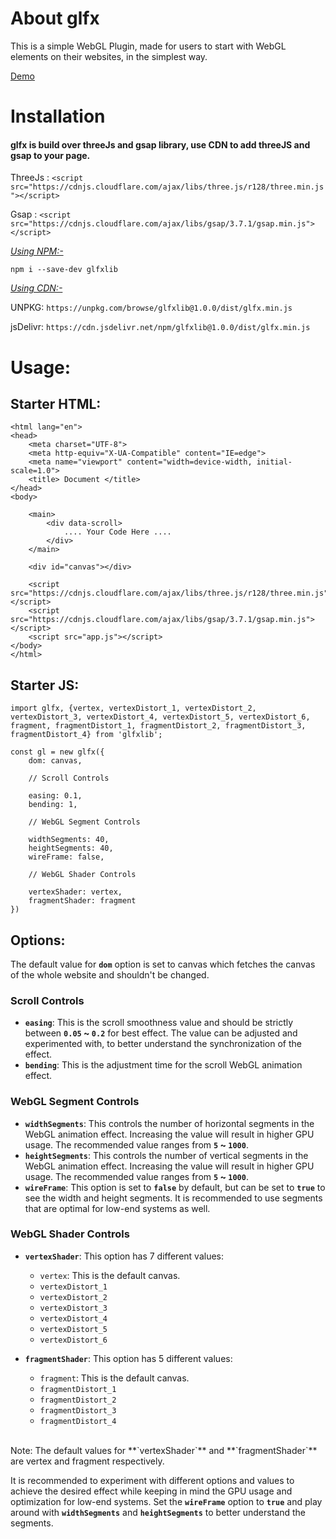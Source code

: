 # About glfx

This is a simple WebGL Plugin, made for users to start with WebGL elements on their websites, in the simplest way.

[Demo](https://kumarkshitij24.github.io/glfx/)

# Installation 

#### glfx is build over threeJs and gsap library, use CDN to add threeJS and gsap to your page.

ThreeJs : `<script src="https://cdnjs.cloudflare.com/ajax/libs/three.js/r128/three.min.js"></script>`

Gsap : `<script src="https://cdnjs.cloudflare.com/ajax/libs/gsap/3.7.1/gsap.min.js"></script>`

<ins> _Using NPM:-_ </ins>

`npm i --save-dev glfxlib`

<ins> _Using CDN:-_ </ins>

UNPKG: `https://unpkg.com/browse/glfxlib@1.0.0/dist/glfx.min.js`

jsDelivr: `https://cdn.jsdelivr.net/npm/glfxlib@1.0.0/dist/glfx.min.js`

# Usage:

## Starter HTML:

```
<html lang="en">
<head>
    <meta charset="UTF-8">
    <meta http-equiv="X-UA-Compatible" content="IE=edge">
    <meta name="viewport" content="width=device-width, initial-scale=1.0">
    <title> Document </title>
</head>
<body>

    <main>
        <div data-scroll>
            .... Your Code Here ....
        </div>
    </main>
    
    <div id="canvas"></div>
    
    <script src="https://cdnjs.cloudflare.com/ajax/libs/three.js/r128/three.min.js"></script>
    <script src="https://cdnjs.cloudflare.com/ajax/libs/gsap/3.7.1/gsap.min.js"></script>
    <script src="app.js"></script>
</body>
</html>
```

## Starter JS:

```
import glfx, {vertex, vertexDistort_1, vertexDistort_2, vertexDistort_3, vertexDistort_4, vertexDistort_5, vertexDistort_6, fragment, fragmentDistort_1, fragmentDistort_2, fragmentDistort_3, fragmentDistort_4} from 'glfxlib';

const gl = new glfx({
    dom: canvas,

    // Scroll Controls

    easing: 0.1,
    bending: 1,

    // WebGL Segment Controls

    widthSegments: 40,
    heightSegments: 40,
    wireFrame: false,

    // WebGL Shader Controls

    vertexShader: vertex,
    fragmentShader: fragment
})
```

## Options:

The default value for **`dom`** option is set to canvas which fetches the canvas of the whole website and shouldn't be changed.

### Scroll Controls
* **`easing`**: This is the scroll smoothness value and should be strictly between **`0.05` ~ `0.2`** for best effect. The value can be adjusted and experimented with, to better understand the synchronization of the effect.
* **`bending`**: This is the adjustment time for the scroll WebGL animation effect.

### WebGL Segment Controls
* **`widthSegments`**: This controls the number of horizontal segments in the WebGL animation effect. Increasing the value will result in higher GPU usage. The recommended value ranges from **`5` ~ `1000`**.
* **`heightSegments`**: This controls the number of vertical segments in the WebGL animation effect. Increasing the value will result in higher GPU usage. The recommended value ranges from **`5` ~ `1000`**.
* **`wireFrame`**: This option is set to **`false`** by default, but can be set to **`true`** to see the width and height segments. It is recommended to use segments that are optimal for low-end systems as well.

### WebGL Shader Controls
* **`vertexShader`**: This option has 7 different values:

    * `vertex`: This is the default canvas.
    * `vertexDistort_1`
    * `vertexDistort_2`
    * `vertexDistort_3`
    * `vertexDistort_4`
    * `vertexDistort_5`
    * `vertexDistort_6`
* **`fragmentShader`**: This option has 5 different values:

    * `fragment`: This is the default canvas.
    * `fragmentDistort_1`
    * `fragmentDistort_2`
    * `fragmentDistort_3`
    * `fragmentDistort_4`
<br/>       
Note: The default values for **`vertexShader`** and **`fragmentShader`** are vertex and fragment respectively.

It is recommended to experiment with different options and values to achieve the desired effect while keeping in mind the GPU usage and optimization for low-end systems. Set the **`wireFrame`** option to **`true`** and play around with **`widthSegments`** and **`heightSegments`** to better understand the segments.
